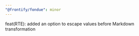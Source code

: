 ```yaml
---
"@frontify/fondue": minor
---
```


feat(RTE): added an option to escape values before Markdown transformation
